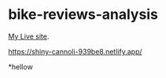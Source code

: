 # bike-reviews-analysis

 [My Live site](https://shiny-cannoli-939be8.netlify.app/).

https://shiny-cannoli-939be8.netlify.app/

*hellow
